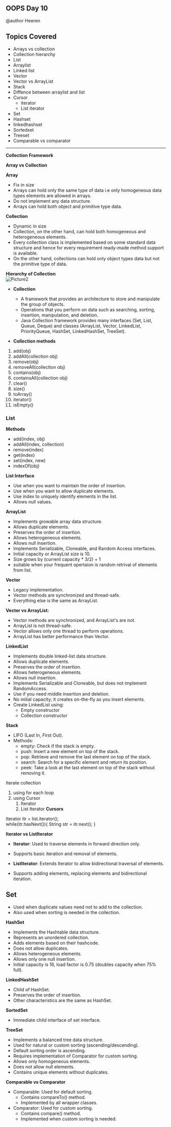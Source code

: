 ## OOPS Day 10

 @author Heeren

 **Topics Covered**
--------------
- Arrays vs collection
- Collection hierarchy
- List
- Arraylist
- Linked list
- Vector
- Vector vs ArrayList
- Stack
- Diffence between arraylist and list
- Cursor
  - iterator
  - List iterator
- Set
- Hashset
- linkedhashset
- Sortedset
- Treeset
- Comparable vs comparator
---
**Collection Framework**

**Array vs Collection**

**Array**

  - Fix in size
  - Arrays can hold only the same type of data i.e only homogeneous data types elements are allowed in arrays.
  - Do not implement any data structure.
  - Arrays can hold both object and primitive type data.

**Collection**

  - Dynamic in size
  - Collection, on the other hand, can hold both homogeneous and heterogeneous elements.
  - Every collection class is implemented based on some standard data structure and hence for every requirement ready-made method support is available.
  - On the other hand, collections can hold only object types data but not the primitive type of data.

**Hierarchy of Collection**   
![Picture2](https://user-images.githubusercontent.com/87074236/193452827-ad034782-5467-4a8b-9449-faecc5cd4016.png)

- **Collection**
  - A framework that provides an architecture to store and manipulate the group of objects.
  - Operations that you perform on data such as searching, sorting, insertion, manipulation, and deletion.
  - Java Collection framework provides many interfaces (Set, List, Queue, Deque) and classes (ArrayList, Vector, LinkedList, PriorityQueue, HashSet, LinkedHashSet, TreeSet).

- **Collection methods**

1. add(obj)
2. addAll(collection obj)
3. remove(obj)
4. removeAll(collection obj)
5. contains(obj)
6. containsAll(collection obj)
7. clear()
8. size()
9. toArray()
10. iterator()
11. isEmpty()

### List 

**Methods**

- add(index, obj) 
- addAll(index, collection)
- remove(index)
- get(index)
- set(index, new)
- indexOf(obj)

**List Interface**
- Use when you want to maintain the order of insertion.
- Use when you want to allow duplicate elements.
- Use index to uniquely identify elements in the list.
- Allows null values.

**ArrayList**
- Implements growable array data structure.
- Allows duplicate elements.
- Preserves the order of insertion.
- Allows heterogeneous elements.
- Allows null insertion.
- Implements Serializable, Cloneable, and Random Access interfaces.
- Initial capacity or ArrayList size is 10.
- Size grows by (current capacity * 3/2) + 1
- suitable when your frequent opertaion is random retrival of elements from list.

**Vector**
- Legacy implementation.
- Vector methods are synchronized and thread-safe.
- Everything else is the same as ArrayList.

**Vector vs ArrayList:**
  - Vector methods are synchronized, and ArrayList's are not.
  - ArrayList is not thread-safe.
  - Vector allows only one thread to perform operations.
  - ArrayList has better performance than Vector.

**LinkedList**
- Implements double linked-list data structure.
- Allows duplicate elements.
- Preserves the order of insertion.
- Allows heterogeneous elements.
- Allows null insertion.
- Implements Serializable and Cloneable, but does not implement RandomAccess.
- Use if you need middle insertion and deletion.
- No initial capacity; it creates on-the-fly as you insert elements.
- Create LinkedList using:
  - Empty constructor
  - Collection constructor

**Stack**
- LIFO (Last In, First Out).
- Methods:
  - empty: Check if the stack is empty.
  - push: Insert a new element on top of the stack.
  - pop: Retrieve and remove the last element on top of the stack.
  - search: Search for a specific element and return its position.
  - peek: Take a look at the last element on top of the stack without removing it.

Iterate collection 
1. using for each loop
2. using Cursor
    1. Iterator
    2. List Iterator
**Cursors**

Iterator<String> itr = list.iterator();   
while(itr.hasNext()){
    String str = itr.next();
}

**Iterator vs ListIterator**    

-   **Iterator**: Used to traverse elements in forward direction only.
-   Supports basic iteration and removal of elements.
  
-   **ListIterator**: Extends Iterator to allow bidirectional traversal of elements.
-   Supports adding elements, replacing elements and bidirectional iteration.

**Set**   
---

-   Used when duplicate values need not to add to the collection.
-   Also used when sorting is needed in the collection.

**HashSet**  

-   Implements the Hashtable data structure.
-   Represents an unordered collection.
-   Adds elements based on their hashcode.
-   Does not allow duplicates.
-   Allows heterogeneous elements.
-   Allows only one null insertion.
-   Initial capacity is 16, load factor is 0.75 (doubles capacity when 75% full).

**LinkedHashSet**  

-   Child of HashSet.
-   Preserves the order of insertion.
-   Other characteristics are the same as HashSet.

**SortedSet**   

-   Immediate child interface of set interface.

**TreeSet**  

-   Implements a balanced tree data structure.
-   Used for natural or custom sorting (ascending/descending).
-   Default sorting order is ascending.
-   Requires implementation of Comparator for custom sorting.
-   Allows only homogeneous elements.
-   Does not allow null elements.
-   Contains unique elements without duplicates.

**Comparable vs Comparator**

-   Comparable: Used for default sorting.
    -   Contains compareTo() method.
    -   Implemented by all wrapper classes.
-   Comparator: Used for custom sorting.
    -   Contains compare() method.
    -   Implemented when custom sorting is needed.
